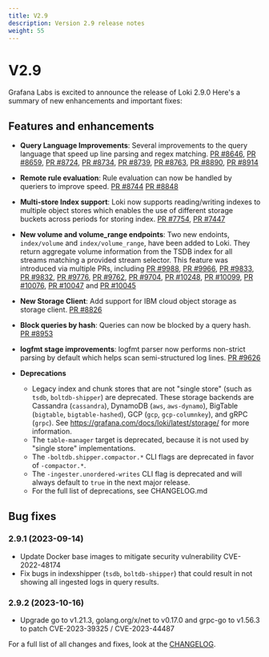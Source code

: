 ```yaml
---
title: V2.9
description: Version 2.9 release notes
weight: 55
---
```


# V2.9
Grafana Labs is excited to announce the release of Loki 2.9.0 Here's a summary of new enhancements and important fixes:

## Features and enhancements

-  **Query Language Improvements**: Several improvements to the query language that speed up line parsing and regex matching. [PR #8646](https://github.com/grafana/loki/pull/8646), [PR #8659](https://github.com/grafana/loki/pull/8659), [PR #8724](https://github.com/grafana/loki/pull/8724), [PR #8734](https://github.com/grafana/loki/pull/8734), [PR #8739](https://github.com/grafana/loki/pull/8739), [PR #8763](https://github.com/grafana/loki/pull/8763), [PR #8890](https://github.com/grafana/loki/pull/8890), [PR #8914](https://github.com/grafana/loki/pull/8914)

-  **Remote rule evaluation**: Rule evaluation can now be handled by queriers to improve speed. [PR #8744](https://github.com/grafana/loki/pull/8744) [PR #8848](https://github.com/grafana/loki/pull/8848)

-  **Multi-store Index support**: Loki now supports reading/writing indexes to multiple object stores which enables the use of different storage buckets across periods for storing index. [PR #7754](https://github.com/grafana/loki/pull/7754), [PR #7447](https://github.com/grafana/loki/pull/7447)

-  **New volume and volume_range endpoints**: Two new endoints, `index/volume` and `index/volume_range`, have been added to Loki. They return aggregate volume information from the TSDB index for all streams matching a provided stream selector. This feature was introduced via multiple PRs, including [PR #9988](https://github.com/grafana/loki/pull/9988), [PR #9966](https://github.com/grafana/loki/pull/9966), [PR #9833](https://github.com/grafana/loki/pull/9833), [PR #9832](https://github.com/grafana/loki/pull/9832), [PR #9776](https://github.com/grafana/loki/pull/9776), [PR #9762](https://github.com/grafana/loki/pull/9762), [PR #9704](https://github.com/grafana/loki/pull/9704), [PR #10248](https://github.com/grafana/loki/pull/10248), [PR #10099](https://github.com/grafana/loki/pull/10099), [PR #10076](https://github.com/grafana/loki/pull/10076), [PR #10047](https://github.com/grafana/loki/pull/10047) and [PR #10045](https://github.com/grafana/loki/pull/10045)

-  **New Storage Client**: Add support for IBM cloud object storage as storage client. [PR #8826](https://github.com/grafana/loki/pull/8826)

-  **Block queries by hash**: Queries can now be blocked by a query hash. [PR #8953](https://github.com/grafana/loki/pull/8953)

-  **logfmt stage improvements**: logfmt parser now performs non-strict parsing by default which helps scan semi-structured log lines. [PR #9626](https://github.com/grafana/loki/pull/9626)

- **Deprecations**
  - Legacy index and chunk stores that are not "single store" (such as `tsdb`, `boltdb-shipper`) are deprecated. These storage backends are Cassandra (`cassandra`), DynamoDB (`aws`, `aws-dynamo`), BigTable (`bigtable`, `bigtable-hashed`), GCP (`gcp`, `gcp-columnkey`), and gRPC (`grpc`). See https://grafana.com/docs/loki/latest/storage/ for more information.
  - The `table-manager` target is deprecated, because it is not used by "single store" implementations.
  - The `-boltdb.shipper.compactor.*` CLI flags are deprecated in favor of `-compactor.*`.
  - The `-ingester.unordered-writes` CLI flag is deprecated and will always default to `true` in the next major release.
  - For the full list of deprecations, see CHANGELOG.md


## Bug fixes

### 2.9.1 (2023-09-14)

* Update Docker base images to mitigate security vulnerability CVE-2022-48174
* Fix bugs in indexshipper (`tsdb`, `boltdb-shipper`) that could result in not showing all ingested logs in query results.

### 2.9.2 (2023-10-16)

* Upgrade go to v1.21.3, golang.org/x/net to v0.17.0 and grpc-go to v1.56.3 to patch CVE-2023-39325 / CVE-2023-44487

For a full list of all changes and fixes, look at the [CHANGELOG](https://github.com/grafana/loki/blob/release-2.9.x/CHANGELOG.md).
